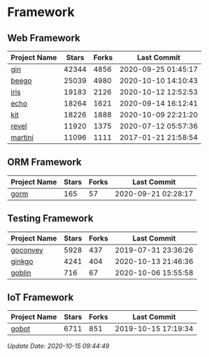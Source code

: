 # Framework

## Web Framework

| Project Name | Stars | Forks | Last Commit |
| ------------ | ----- | ----- | ----------- |
| [gin](https://github.com/gin-gonic/gin) | 42344 | 4856 | 2020-09-25 01:45:17 |
| [beego](https://github.com/astaxie/beego) | 25039 | 4980 | 2020-10-10 14:10:43 |
| [iris](https://github.com/kataras/iris) | 19183 | 2126 | 2020-10-12 12:52:53 |
| [echo](https://github.com/labstack/echo) | 18264 | 1621 | 2020-09-14 16:12:41 |
| [kit](https://github.com/go-kit/kit) | 18226 | 1888 | 2020-10-09 22:21:20 |
| [revel](https://github.com/revel/revel) | 11920 | 1375 | 2020-07-12 05:57:36 |
| [martini](https://github.com/go-martini/martini) | 11096 | 1111 | 2017-01-21 21:58:54 |

## ORM Framework

| Project Name | Stars | Forks | Last Commit |
| ------------ | ----- | ----- | ----------- |
| [gorm](https://github.com/jinzhu/gorm) | 165 | 57 | 2020-09-21 02:28:17 |

## Testing Framework

| Project Name | Stars | Forks | Last Commit |
| ------------ | ----- | ----- | ----------- |
| [goconvey](https://github.com/smartystreets/goconvey) | 5928 | 437 | 2019-07-31 23:36:26 |
| [ginkgo](https://github.com/onsi/ginkgo) | 4241 | 404 | 2020-10-13 21:46:36 |
| [goblin](https://github.com/franela/goblin) | 716 | 67 | 2020-10-06 15:55:58 |

## IoT Framework

| Project Name | Stars | Forks | Last Commit |
| ------------ | ----- | ----- | ----------- |
| [gobot](https://github.com/hybridgroup/gobot) | 6711 | 851 | 2019-10-15 17:19:34 |

*Update Date: 2020-10-15 09:44:49*